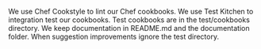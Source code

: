 We use Chef Cookstyle to lint our Chef cookbooks. We use Test Kitchen to integration test our cookbooks. Test cookbooks are in the test/cookbooks directory. We keep documentation in README.md and the documentation folder. When suggestion improvements ignore the test directory.
